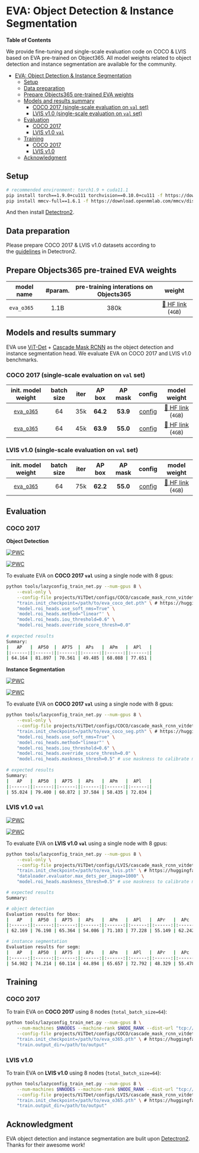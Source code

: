# EVA: Object Detection & Instance Segmentation

**Table of Contents**

We provide fine-tuning and single-scale evaluation code on COCO & LVIS based on EVA pre-trained on Object365.
All model weights related to object detection and instance segmentation are available for the community.

- [EVA: Object Detection \& Instance Segmentation](#eva-object-detection--instance-segmentation)
  - [Setup](#setup)
  - [Data preparation](#data-preparation)
  - [Prepare Objects365 pre-trained EVA weights](#prepare-objects365-pre-trained-eva-weights)
  - [Models and results summary](#models-and-results-summary)
    - [COCO 2017 (single-scale evaluation on `val` set)](#coco-2017-single-scale-evaluation-on-val-set)
    - [LVIS v1.0 (single-scale evaluation on `val` set)](#lvis-v10-single-scale-evaluation-on-val-set)
  - [Evaluation](#evaluation)
    - [COCO 2017](#coco-2017)
    - [LVIS v1.0 `val`](#lvis-v10-val)
  - [Training](#training)
    - [COCO 2017](#coco-2017-1)
    - [LVIS v1.0](#lvis-v10)
  - [Acknowledgment](#acknowledgment)


## Setup

```bash
# recommended environment: torch1.9 + cuda11.1
pip install torch==1.9.0+cu111 torchvision==0.10.0+cu111 -f https://download.pytorch.org/whl/torch_stable.html
pip install mmcv-full==1.6.1 -f https://download.openmmlab.com/mmcv/dist/cu111/torch1.9.0/index.html  # for soft-nms
```

And then install [Detectron2](https://detectron2.readthedocs.io/en/latest/tutorials/install.html#build-detectron2-from-source).


## Data preparation

Please prepare COCO 2017 & LVIS v1.0 datasets according to the [guidelines](https://detectron2.readthedocs.io/en/latest/tutorials/builtin_datasets.html) in Detectron2.

## Prepare Objects365 pre-trained EVA weights

<div align="center">

| model name | #param. | pre-training interations on Objects365 |                                    weight                                     |
|------------|:-------:|:--------------------------------------:|:-----------------------------------------------------------------------------:|
| `eva_o365` |  1.1B   |                  380k                  |       [🤗 HF link](https://huggingface.co/BAAI/EVA/blob/main/eva_o365.pth) (`4GB`)        |

</div>

## Models and results summary

EVA use [ViT-Det](https://arxiv.org/abs/2203.16527) + [Cascade Mask RCNN](https://arxiv.org/abs/1906.09756) as the object detection and instance segmentation head. 
We evaluate EVA on COCO 2017 and LVIS v1.0 benchmarks.


### COCO 2017 (single-scale evaluation on `val` set)

<div align="center">

| init. model weight | batch size | iter  | AP box | AP mask | config | model weight |
| :---: | :---: |:----:|:--------:|:---------------:|:---------------------------------------:|:--------------------------------------------------------------------:|
| [`eva_o365`](https://huggingface.co/BAAI/EVA/blob/main/eva_o365.pth) | 64 | 35k | **64.2** | **53.9** | [config](projects/ViTDet/configs/COCO/cascade_mask_rcnn_vitdet_eva.py) | [🤗 HF link](https://huggingface.co/BAAI/EVA/blob/main/eva_coco_det.pth) (`4GB`)  |
| [`eva_o365`](https://huggingface.co/BAAI/EVA/blob/main/eva_o365.pth) | 64 | 45k | **63.9** | **55.0** | [config](projects/ViTDet/configs/COCO/cascade_mask_rcnn_vitdet_eva.py) | [🤗 HF link](https://huggingface.co/BAAI/EVA/blob/main/eva_coco_seg.pth) (`4GB`)  |

</div>

### LVIS v1.0 (single-scale evaluation on `val` set)

<div align="center">

| init. model weight | batch size | iter |  AP box  |     AP mask     |                 config                  |                             model weight                             |
| :---: | :---: |:----:|:--------:|:---------------:|:---------------------------------------:|:--------------------------------------------------------------------:|
| [`eva_o365`](https://huggingface.co/BAAI/EVA/blob/main/eva_o365.pth) | 64 | 75k  | **62.2** | **55.0**| [config](projects/ViTDet/configs/LVIS/cascade_mask_rcnn_vitdet_eva.py) | [🤗 HF link](https://huggingface.co/BAAI/EVA/blob/main/eva_lvis.pth) (`4GB`)  |

</div>

## Evaluation

### COCO 2017

**Object Detection**
  
[![PWC](https://img.shields.io/endpoint.svg?url=https://paperswithcode.com/badge/eva-exploring-the-limits-of-masked-visual/object-detection-on-coco)](https://paperswithcode.com/sota/object-detection-on-coco?p=eva-exploring-the-limits-of-masked-visual)

[![PWC](https://img.shields.io/endpoint.svg?url=https://paperswithcode.com/badge/eva-exploring-the-limits-of-masked-visual/object-detection-on-coco-minival)](https://paperswithcode.com/sota/object-detection-on-coco-minival?p=eva-exploring-the-limits-of-masked-visual)

To evaluate EVA on **COCO 2017 `val`** using a single node with 8 gpus:

```bash
python tools/lazyconfig_train_net.py --num-gpus 8 \
    --eval-only \
    --config-file projects/ViTDet/configs/COCO/cascade_mask_rcnn_vitdet_eva_1536.py \
    "train.init_checkpoint=/path/to/eva_coco_det.pth" \ # https://huggingface.co/BAAI/EVA/blob/main/eva_coco_det.pth
    "model.roi_heads.use_soft_nms=True" \
    'model.roi_heads.method="linear"' \
    "model.roi_heads.iou_threshold=0.6" \
    "model.roi_heads.override_score_thresh=0.0"
 
# expected results
Summary:
|   AP   |  AP50  |  AP75  |  APs   |  APm   |  APl   |
|:------:|:------:|:------:|:------:|:------:|:------:|
| 64.164 | 81.897 | 70.561 | 49.485 | 68.088 | 77.651 |
```

**Instance Segmentation**

[![PWC](https://img.shields.io/endpoint.svg?url=https://paperswithcode.com/badge/eva-exploring-the-limits-of-masked-visual/instance-segmentation-on-coco)](https://paperswithcode.com/sota/instance-segmentation-on-coco?p=eva-exploring-the-limits-of-masked-visual)

[![PWC](https://img.shields.io/endpoint.svg?url=https://paperswithcode.com/badge/eva-exploring-the-limits-of-masked-visual/instance-segmentation-on-coco-minival)](https://paperswithcode.com/sota/instance-segmentation-on-coco-minival?p=eva-exploring-the-limits-of-masked-visual)

To evaluate EVA on **COCO 2017 `val`** using a single node with 8 gpus:

```bash
python tools/lazyconfig_train_net.py --num-gpus 8 \
    --eval-only \
    --config-file projects/ViTDet/configs/COCO/cascade_mask_rcnn_vitdet_eva_1536.py \
    "train.init_checkpoint=/path/to/eva_coco_seg.pth" \ # https://huggingface.co/BAAI/EVA/blob/main/eva_coco_seg.pth
    "model.roi_heads.use_soft_nms=True" \
    'model.roi_heads.method="linear"' \
    "model.roi_heads.iou_threshold=0.6" \
    "model.roi_heads.override_score_thresh=0.0" \
    "model.roi_heads.maskness_thresh=0.5" # use maskness to calibrate mask predictions
 
# expected results
Summary:
|   AP   |  AP50  |  AP75  |  APs   |  APm   |  APl   |
|:------:|:------:|:------:|:------:|:------:|:------:|
| 55.024 | 79.400 | 60.872 | 37.584 | 58.435 | 72.034 |
```


### LVIS v1.0 `val`

[![PWC](https://img.shields.io/endpoint.svg?url=https://paperswithcode.com/badge/eva-exploring-the-limits-of-masked-visual/instance-segmentation-on-lvis-v1-0-val)](https://paperswithcode.com/sota/instance-segmentation-on-lvis-v1-0-val?p=eva-exploring-the-limits-of-masked-visual)

[![PWC](https://img.shields.io/endpoint.svg?url=https://paperswithcode.com/badge/eva-exploring-the-limits-of-masked-visual/object-detection-on-lvis-v1-0-val)](https://paperswithcode.com/sota/object-detection-on-lvis-v1-0-val?p=eva-exploring-the-limits-of-masked-visual)

To evaluate EVA on **LVIS v1.0 `val`** using a single node with 8 gpus:

```bash
python tools/lazyconfig_train_net.py --num-gpus 8 \
    --eval-only \
    --config-file projects/ViTDet/configs/LVIS/cascade_mask_rcnn_vitdet_eva_1536.py \
    "train.init_checkpoint=/path/to/eva_lvis.pth" \ # https://huggingface.co/BAAI/EVA/blob/main/eva_lvis.pth
    "dataloader.evaluator.max_dets_per_image=1000" \
    "model.roi_heads.maskness_thresh=0.5" # use maskness to calibrate mask predictions

# expected results
Summary:

# object detection
Evaluation results for bbox:
|   AP   |  AP50  |  AP75  |  APs   |  APm   |  APl   |  APr   |  APc   |  APf   |
|:------:|:------:|:------:|:------:|:------:|:------:|:------:|:------:|:------:|
| 62.169 | 76.198 | 65.364 | 54.086 | 71.103 | 77.228 | 55.149 | 62.242 | 65.172 |

# instance segmentation
Evaluation results for segm:
|   AP   |  AP50  |  AP75  |  APs   |  APm   |  APl   |  APr   |  APc   |  APf   |
|:------:|:------:|:------:|:------:|:------:|:------:|:------:|:------:|:------:|
| 54.982 | 74.214 | 60.114 | 44.894 | 65.657 | 72.792 | 48.329 | 55.478 | 57.352 |
```



## Training

### COCO 2017

To train EVA on **COCO 2017** using 8 nodes (`total_batch_size=64`):

```bash
python tools/lazyconfig_train_net.py --num-gpus 8 \
    --num-machines $NNODES --machine-rank $NODE_RANK --dist-url "tcp://$MASTER_ADDR:60900" \
    --config-file projects/ViTDet/configs/COCO/cascade_mask_rcnn_vitdet_eva.py \
    "train.init_checkpoint=/path/to/eva_o365.pth" \ # https://huggingface.co/BAAI/EVA/blob/main/eva_o365.pth
    "train.output_dir=/path/to/output"
```

### LVIS v1.0

To train EVA on **LVIS v1.0** using 8 nodes (`total_batch_size=64`):

```bash
python tools/lazyconfig_train_net.py --num-gpus 8 \
    --num-machines $NNODES --machine-rank $NODE_RANK --dist-url "tcp://$MASTER_ADDR:60900" \
    --config-file projects/ViTDet/configs/LVIS/cascade_mask_rcnn_vitdet_eva.py \
    "train.init_checkpoint=/path/to/eva_o365.pth" \ # https://huggingface.co/BAAI/EVA/blob/main/eva_o365.pth
    "train.output_dir=/path/to/output"
```

## Acknowledgment
EVA object detection and instance segmentation are bulit upon [Detectron2](https://github.com/facebookresearch/detectron2). Thanks for their awesome work!
